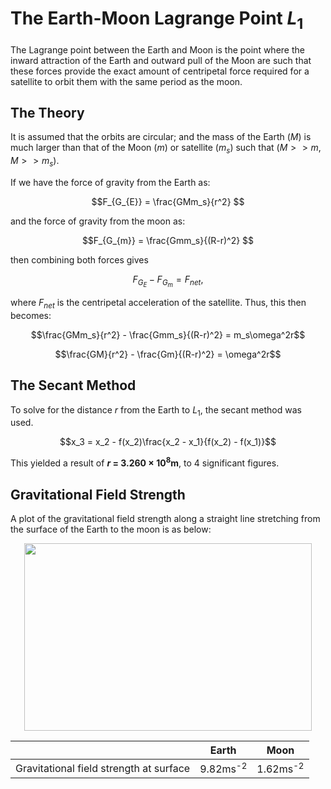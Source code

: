 # The Earth-Moon Lagrange Point _L_<sub>1</sub>
The Lagrange point between the Earth and Moon is the point where the inward attraction of the Earth and outward pull of the Moon are such that these forces provide the exact amount of centripetal force required for a satellite to orbit them with the same period as the moon. 

## The Theory
It is assumed that the orbits are circular; and the mass of the Earth (_M_) is much larger than that of the Moon (_m_) or satellite (_m<sub>s</sub>_) such that $(M >> m, M >> m_s)$.

If we have the force of gravity from the Earth as:

```math
F_{G_{E}} = \frac{GMm_s}{r^2} 
```
and the force of gravity from the moon as:

```math
F_{G_{m}} = \frac{Gmm_s}{(R-r)^2} 
```
then combining both forces gives 

```math
F_{G_{E}} - F_{G_{m}} = F_{net} ,
```
where $F_{net}$ is the centripetal acceleration of the satellite. Thus, this then becomes:

```math
\frac{GMm_s}{r^2} - \frac{Gmm_s}{(R-r)^2} = m_s\omega^2r
```
```math
\frac{GM}{r^2} - \frac{Gm}{(R-r)^2} = \omega^2r
```
## The Secant Method
To solve for the distance _r_ from the Earth to _L_<sub>1</sub>, the secant method was used. 

```math
x_3 = x_2 - f(x_2)\frac{x_2 - x_1}{f(x_2) - f(x_1)}
```
This yielded a result of **_r_ = 3.260 $\times$ 10<sup>8</sup>m**, to 4 significant figures. 

## Gravitational Field Strength
A plot of the gravitational field strength along a straight line stretching from the surface of the Earth to the moon is as below: 
<p align="center">
  <img width="460" height="300" src="https://github.com/amlh22/python-practice/assets/101705746/fa1c168a-a8f2-48f2-9fda-2512c02e1c70">
</p>

|               | Earth         | Moon |
| ------------- | :-------------: | :-----: |
| Gravitational field strength at surface  | 9.82ms<sup>-2</sup>  | 1.62ms<sup>-2</sup> |
